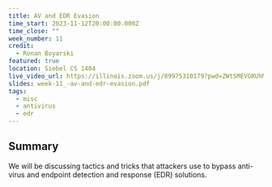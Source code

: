 ```yaml
---
title: AV and EDR Evasion
time_start: 2023-11-12T20:00:00.000Z
time_close: ""
week_number: 11
credit:
  - Ronan Boyarski
featured: true
location: Siebel CS 1404
live_video_url: https://illinois.zoom.us/j/89975310179?pwd=ZWtSMEVGRUhMTmpjTDB2cnhlb2VSZz09
slides: week-11_-av-and-edr-evasion.pdf
tags:
  - misc
  - antivirus
  - edr
---
```

## Summary

We will be discussing tactics and tricks that attackers use to bypass anti-virus and endpoint detection and response (EDR) solutions.